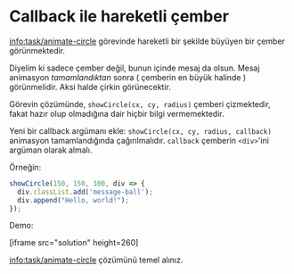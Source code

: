 
# Callback ile hareketli çember


<info:task/animate-circle> görevinde hareketli bir şekilde büyüyen bir çember görünmektedir.

Diyelim ki sadece çember değil, bunun içinde mesaj da olsun. Mesaj animasyon *tamamlandıktan* sonra ( çemberin en büyük halinde ) görünmelidir. Aksi halde çirkin görünecektir.


Görevin çözümünde, `showCircle(cx, cy, radius)` çemberi çizmektedir, fakat hazır olup olmadığına dair hiçbir bilgi vermemektedir.

Yeni bir callback argümanı ekle: `showCircle(cx, cy, radius, callback)` animasyon tamamlandığında çağırılmalıdır. `callback` çemberin `<div>`'ini argüman olarak almalı.

Örneğin:

```js
showCircle(150, 150, 100, div => {
  div.classList.add('message-ball');
  div.append("Hello, world!");
});
```

Demo:

[iframe src="solution" height=260]

<info:task/animate-circle> çözümünü temel alınız.
